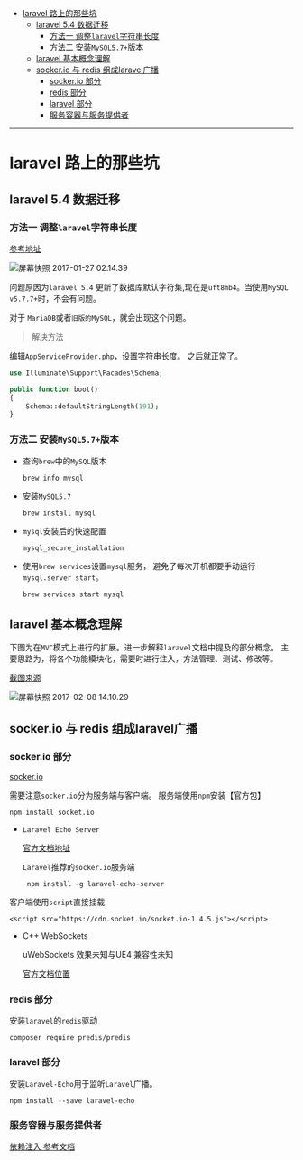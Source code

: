
<!-- toc orderedList:0 depthFrom:1 depthTo:6 -->

* [laravel 路上的那些坑](#laravel-路上的那些坑)
  * [laravel 5.4 数据迁移](#laravel-54-数据迁移)
    * [方法一 调整`laravel`字符串长度](#方法一-调整laravel字符串长度)
    * [方法二 安装`MySQL5.7+`版本](#方法二-安装mysql57版本)
  * [laravel 基本概念理解](#laravel-基本概念理解)
  * [socker.io 与 redis 组成laravel广播](#sockerio-与-redis-组成laravel广播)
    * [socker.io 部分](#sockerio-部分)
    * [redis 部分](#redis-部分)
    * [laravel 部分](#laravel-部分)
    * [服务容器与服务提供者](#服务容器与服务提供者)

<!-- tocstop -->


-----

# laravel 路上的那些坑

## laravel 5.4 数据迁移

### 方法一 调整`laravel`字符串长度

[参考地址](https://laravel-news.com/laravel-5-4-key-too-long-error)

<!-- ![屏幕快照 2017-01-27 02.14.39](</assets/屏幕快照 2017-01-27 02.14.39.png>) -->

![屏幕快照 2017-01-27 02.14.39](https://ooo.0o0.ooo/2017/01/27/588a3caaa0c77.png)

问题原因为`laravel 5.4` 更新了数据库默认字符集,现在是`uft8mb4`。当使用`MySQL v5.7.7+`时，不会有问题。

对于 `MariaDB`或者`旧版的MySQL`，就会出现这个问题。

> 解决方法

编辑`AppServiceProvider.php`，设置字符串长度。 之后就正常了。

```php
use Illuminate\Support\Facades\Schema;

public function boot()
{
    Schema::defaultStringLength(191);
}
```
### 方法二 安装`MySQL5.7+`版本

* 查询`brew`中的`MySQL`版本
  ```
  brew info mysql
  ```
* 安装`MySQL5.7`
  ```
  brew install mysql
  ```
* `mysql`安装后的快速配置
  ```
  mysql_secure_installation
  ```
* 使用`brew services`设置`mysql`服务，
  避免了每次开机都要手动运行`mysql.server start`。
  ```
  brew services start mysql
  ```



## laravel 基本概念理解

下图为在`MVC`模式上进行的扩展。进一步解释`laravel`文档中提及的部分概念。
主要思路为，将各个功能模块化，需要时进行注入，方法管理、测试、修改等。

[截图来源](http://oomusou.io/laravel/laravel-architecture/)

![屏幕快照 2017-02-08 14.10.29](https://ooo.0o0.ooo/2017/02/08/589ab66b922f7.png)
<!-- ![屏幕快照 2017-02-08 14.10.29](</assets/屏幕快照 2017-02-08 14.10.29.png>) -->

## socker.io 与 redis 组成laravel广播

### socker.io 部分

[socker.io](http://socket.io)

需要注意`socker.io`分为服务端与客户端。
服务端使用`npm`安装【官方包】
```
npm install socket.io
```
* `Laravel Echo Server`

  [官方文档地址](https://github.com/tlaverdure/laravel-echo-server)

  `Laravel`推荐的`socker.io`服务端

  ```
   npm install -g laravel-echo-server
  ```

客户端使用`script`直接挂载
```
<script src="https://cdn.socket.io/socket.io-1.4.5.js"></script>
```

* C++ WebSockets

  uWebSockets 效果未知与UE4 兼容性未知

  [官方文档位置](https://github.com/uWebSockets/uWebSockets)

### redis 部分

安装`laravel`的`redis`驱动
```
composer require predis/predis
```

### laravel 部分
安装`Laravel-Echo`用于监听`Laravel`广播。
```
npm install --save laravel-echo
```

### 服务容器与服务提供者

[依赖注入 参考文档](http://oomusou.io/tdd/tdd-di/)
